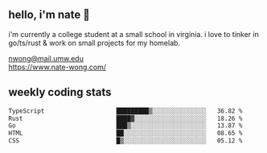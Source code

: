 ## hello, i'm nate 👋
i'm currently a college student at a small school in virginia. i love to tinker in go/ts/rust & work on small projects for my homelab.

nwong@mail.umw.edu <br/>
https://www.nate-wong.com/

## weekly coding stats
<!--START_SECTION:waka-->

```txt
TypeScript                    █████████▒░░░░░░░░░░░░░░░   36.82 %
Rust                          ████▓░░░░░░░░░░░░░░░░░░░░   18.26 %
Go                            ███▒░░░░░░░░░░░░░░░░░░░░░   13.87 %
HTML                          ██░░░░░░░░░░░░░░░░░░░░░░░   08.65 %
CSS                           █▒░░░░░░░░░░░░░░░░░░░░░░░   05.12 %
```

<!--END_SECTION:waka-->
